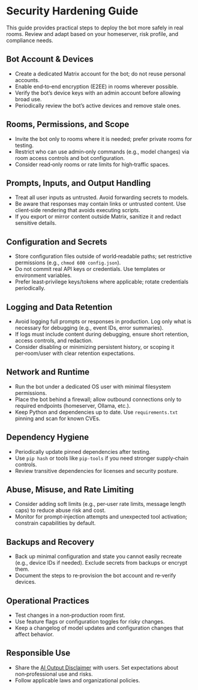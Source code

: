 # Security Hardening Guide

This guide provides practical steps to deploy the bot more safely in real rooms. Review and adapt based on your homeserver, risk profile, and compliance needs.

## Bot Account & Devices

- Create a dedicated Matrix account for the bot; do not reuse personal accounts.
- Enable end‑to‑end encryption (E2EE) in rooms wherever possible.
- Verify the bot’s device keys with an admin account before allowing broad use.
- Periodically review the bot’s active devices and remove stale ones.

## Rooms, Permissions, and Scope

- Invite the bot only to rooms where it is needed; prefer private rooms for testing.
- Restrict who can use admin‑only commands (e.g., model changes) via room access controls and bot configuration.
- Consider read‑only rooms or rate limits for high‑traffic spaces.

## Prompts, Inputs, and Output Handling

- Treat all user inputs as untrusted. Avoid forwarding secrets to models.
- Be aware that responses may contain links or untrusted content. Use client‑side rendering that avoids executing scripts.
- If you export or mirror content outside Matrix, sanitize it and redact sensitive details.

## Configuration and Secrets

- Store configuration files outside of world‑readable paths; set restrictive permissions (e.g., `chmod 600 config.json`).
- Do not commit real API keys or credentials. Use templates or environment variables.
- Prefer least‑privilege keys/tokens where applicable; rotate credentials periodically.

## Logging and Data Retention

- Avoid logging full prompts or responses in production. Log only what is necessary for debugging (e.g., event IDs, error summaries).
- If logs must include content during debugging, ensure short retention, access controls, and redaction.
- Consider disabling or minimizing persistent history, or scoping it per‑room/user with clear retention expectations.

## Network and Runtime

- Run the bot under a dedicated OS user with minimal filesystem permissions.
- Place the bot behind a firewall; allow outbound connections only to required endpoints (homeserver, Ollama, etc.).
- Keep Python and dependencies up to date. Use `requirements.txt` pinning and scan for known CVEs.

## Dependency Hygiene

- Periodically update pinned dependencies after testing.
- Use `pip hash` or tools like `pip-tools` if you need stronger supply‑chain controls.
- Review transitive dependencies for licenses and security posture.

## Abuse, Misuse, and Rate Limiting

- Consider adding soft limits (e.g., per‑user rate limits, message length caps) to reduce abuse risk and cost.
- Monitor for prompt‑injection attempts and unexpected tool activation; constrain capabilities by default.

## Backups and Recovery

- Back up minimal configuration and state you cannot easily recreate (e.g., device IDs if needed). Exclude secrets from backups or encrypt them.
- Document the steps to re‑provision the bot account and re‑verify devices.

## Operational Practices

- Test changes in a non‑production room first.
- Use feature flags or configuration toggles for risky changes.
- Keep a changelog of model updates and configuration changes that affect behavior.

## Responsible Use

- Share the [AI Output Disclaimer](ai-output-disclaimer.md) with users. Set expectations about non‑professional use and risks.
- Follow applicable laws and organizational policies.

